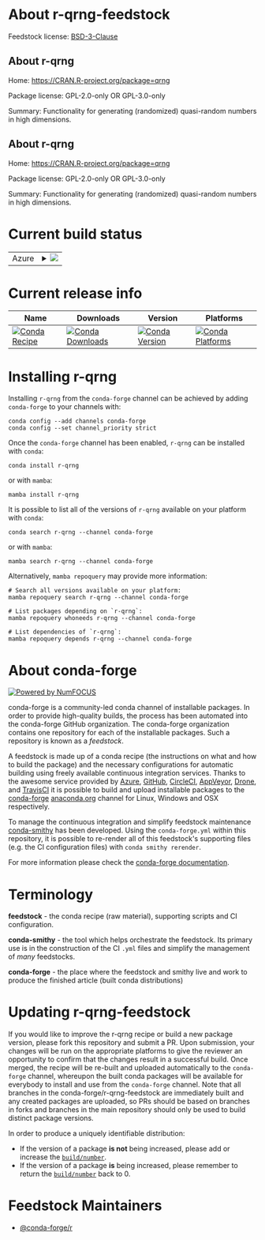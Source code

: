 About r-qrng-feedstock
======================

Feedstock license: [BSD-3-Clause](https://github.com/conda-forge/r-qrng-feedstock/blob/main/LICENSE.txt)


About r-qrng
------------

Home: https://CRAN.R-project.org/package=qrng

Package license: GPL-2.0-only OR GPL-3.0-only

Summary: Functionality for generating (randomized) quasi-random numbers in high dimensions.

About r-qrng
------------

Home: https://CRAN.R-project.org/package=qrng

Package license: GPL-2.0-only OR GPL-3.0-only

Summary: Functionality for generating (randomized) quasi-random numbers in high dimensions.

Current build status
====================


<table>
    
  <tr>
    <td>Azure</td>
    <td>
      <details>
        <summary>
          <a href="https://dev.azure.com/conda-forge/feedstock-builds/_build/latest?definitionId=25560&branchName=main">
            <img src="https://dev.azure.com/conda-forge/feedstock-builds/_apis/build/status/r-qrng-feedstock?branchName=main">
          </a>
        </summary>
        <table>
          <thead><tr><th>Variant</th><th>Status</th></tr></thead>
          <tbody><tr>
              <td>linux_64_r_base4.3</td>
              <td>
                <a href="https://dev.azure.com/conda-forge/feedstock-builds/_build/latest?definitionId=25560&branchName=main">
                  <img src="https://dev.azure.com/conda-forge/feedstock-builds/_apis/build/status/r-qrng-feedstock?branchName=main&jobName=linux&configuration=linux%20linux_64_r_base4.3" alt="variant">
                </a>
              </td>
            </tr><tr>
              <td>linux_64_r_base4.4</td>
              <td>
                <a href="https://dev.azure.com/conda-forge/feedstock-builds/_build/latest?definitionId=25560&branchName=main">
                  <img src="https://dev.azure.com/conda-forge/feedstock-builds/_apis/build/status/r-qrng-feedstock?branchName=main&jobName=linux&configuration=linux%20linux_64_r_base4.4" alt="variant">
                </a>
              </td>
            </tr><tr>
              <td>osx_64_r_base4.3</td>
              <td>
                <a href="https://dev.azure.com/conda-forge/feedstock-builds/_build/latest?definitionId=25560&branchName=main">
                  <img src="https://dev.azure.com/conda-forge/feedstock-builds/_apis/build/status/r-qrng-feedstock?branchName=main&jobName=osx&configuration=osx%20osx_64_r_base4.3" alt="variant">
                </a>
              </td>
            </tr><tr>
              <td>osx_64_r_base4.4</td>
              <td>
                <a href="https://dev.azure.com/conda-forge/feedstock-builds/_build/latest?definitionId=25560&branchName=main">
                  <img src="https://dev.azure.com/conda-forge/feedstock-builds/_apis/build/status/r-qrng-feedstock?branchName=main&jobName=osx&configuration=osx%20osx_64_r_base4.4" alt="variant">
                </a>
              </td>
            </tr><tr>
              <td>win_64_r_base4.3</td>
              <td>
                <a href="https://dev.azure.com/conda-forge/feedstock-builds/_build/latest?definitionId=25560&branchName=main">
                  <img src="https://dev.azure.com/conda-forge/feedstock-builds/_apis/build/status/r-qrng-feedstock?branchName=main&jobName=win&configuration=win%20win_64_r_base4.3" alt="variant">
                </a>
              </td>
            </tr><tr>
              <td>win_64_r_base4.4</td>
              <td>
                <a href="https://dev.azure.com/conda-forge/feedstock-builds/_build/latest?definitionId=25560&branchName=main">
                  <img src="https://dev.azure.com/conda-forge/feedstock-builds/_apis/build/status/r-qrng-feedstock?branchName=main&jobName=win&configuration=win%20win_64_r_base4.4" alt="variant">
                </a>
              </td>
            </tr>
          </tbody>
        </table>
      </details>
    </td>
  </tr>
</table>

Current release info
====================

| Name | Downloads | Version | Platforms |
| --- | --- | --- | --- |
| [![Conda Recipe](https://img.shields.io/badge/recipe-r--qrng-green.svg)](https://anaconda.org/conda-forge/r-qrng) | [![Conda Downloads](https://img.shields.io/conda/dn/conda-forge/r-qrng.svg)](https://anaconda.org/conda-forge/r-qrng) | [![Conda Version](https://img.shields.io/conda/vn/conda-forge/r-qrng.svg)](https://anaconda.org/conda-forge/r-qrng) | [![Conda Platforms](https://img.shields.io/conda/pn/conda-forge/r-qrng.svg)](https://anaconda.org/conda-forge/r-qrng) |

Installing r-qrng
=================

Installing `r-qrng` from the `conda-forge` channel can be achieved by adding `conda-forge` to your channels with:

```
conda config --add channels conda-forge
conda config --set channel_priority strict
```

Once the `conda-forge` channel has been enabled, `r-qrng` can be installed with `conda`:

```
conda install r-qrng
```

or with `mamba`:

```
mamba install r-qrng
```

It is possible to list all of the versions of `r-qrng` available on your platform with `conda`:

```
conda search r-qrng --channel conda-forge
```

or with `mamba`:

```
mamba search r-qrng --channel conda-forge
```

Alternatively, `mamba repoquery` may provide more information:

```
# Search all versions available on your platform:
mamba repoquery search r-qrng --channel conda-forge

# List packages depending on `r-qrng`:
mamba repoquery whoneeds r-qrng --channel conda-forge

# List dependencies of `r-qrng`:
mamba repoquery depends r-qrng --channel conda-forge
```


About conda-forge
=================

[![Powered by
NumFOCUS](https://img.shields.io/badge/powered%20by-NumFOCUS-orange.svg?style=flat&colorA=E1523D&colorB=007D8A)](https://numfocus.org)

conda-forge is a community-led conda channel of installable packages.
In order to provide high-quality builds, the process has been automated into the
conda-forge GitHub organization. The conda-forge organization contains one repository
for each of the installable packages. Such a repository is known as a *feedstock*.

A feedstock is made up of a conda recipe (the instructions on what and how to build
the package) and the necessary configurations for automatic building using freely
available continuous integration services. Thanks to the awesome service provided by
[Azure](https://azure.microsoft.com/en-us/services/devops/), [GitHub](https://github.com/),
[CircleCI](https://circleci.com/), [AppVeyor](https://www.appveyor.com/),
[Drone](https://cloud.drone.io/welcome), and [TravisCI](https://travis-ci.com/)
it is possible to build and upload installable packages to the
[conda-forge](https://anaconda.org/conda-forge) [anaconda.org](https://anaconda.org/)
channel for Linux, Windows and OSX respectively.

To manage the continuous integration and simplify feedstock maintenance
[conda-smithy](https://github.com/conda-forge/conda-smithy) has been developed.
Using the ``conda-forge.yml`` within this repository, it is possible to re-render all of
this feedstock's supporting files (e.g. the CI configuration files) with ``conda smithy rerender``.

For more information please check the [conda-forge documentation](https://conda-forge.org/docs/).

Terminology
===========

**feedstock** - the conda recipe (raw material), supporting scripts and CI configuration.

**conda-smithy** - the tool which helps orchestrate the feedstock.
                   Its primary use is in the construction of the CI ``.yml`` files
                   and simplify the management of *many* feedstocks.

**conda-forge** - the place where the feedstock and smithy live and work to
                  produce the finished article (built conda distributions)


Updating r-qrng-feedstock
=========================

If you would like to improve the r-qrng recipe or build a new
package version, please fork this repository and submit a PR. Upon submission,
your changes will be run on the appropriate platforms to give the reviewer an
opportunity to confirm that the changes result in a successful build. Once
merged, the recipe will be re-built and uploaded automatically to the
`conda-forge` channel, whereupon the built conda packages will be available for
everybody to install and use from the `conda-forge` channel.
Note that all branches in the conda-forge/r-qrng-feedstock are
immediately built and any created packages are uploaded, so PRs should be based
on branches in forks and branches in the main repository should only be used to
build distinct package versions.

In order to produce a uniquely identifiable distribution:
 * If the version of a package **is not** being increased, please add or increase
   the [``build/number``](https://docs.conda.io/projects/conda-build/en/latest/resources/define-metadata.html#build-number-and-string).
 * If the version of a package **is** being increased, please remember to return
   the [``build/number``](https://docs.conda.io/projects/conda-build/en/latest/resources/define-metadata.html#build-number-and-string)
   back to 0.

Feedstock Maintainers
=====================

* [@conda-forge/r](https://github.com/orgs/conda-forge/teams/r/)

